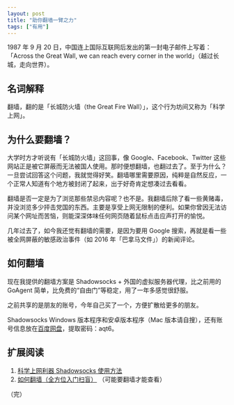 ```yaml
---
layout: post
title: "助你翻墙一臂之力"
tags: ["有用"]
---
```


1987 年 9 月 20 日，中国连上国际互联网后发出的第一封电子邮件上写着：「Across the Great Wall, we can reach every corner in the world」（越过长城，走向世界）。

## 名词解释

翻墙，翻的是「长城防火墙（the Great Fire Wall）」，这个行为坊间又称为「科学上网」。

## 为什么要翻墙？

大学时方才听说有「长城防火墙」这回事，像 Google、Facebook、Twitter 这些网站正是被它屏蔽而无法被国人使用。那时便想翻墙，也翻过去了。至于为什么？一旦尝试回答这个问题，我就觉得好笑。翻墙哪里需要原因，纯粹是自然反应，一个正常人知道有个地方被封闭了起来，出于好奇肯定想凑过去看看。

翻墙是否一定是为了浏览那些禁忌内容呢？也不是。我翻墙后除了看一些黄赌毒，并没浏览多少抨击党国的东西。主要是享受上网无限制的便利。如果你曾因无法访问某个网址而苦恼，则能深深体味任何网页随着鼠标点击应声打开的愉悦。

几年过去了，如今我还觉有翻墙的需要，是因为要用 Google 搜索，再就是看一些被全网屏蔽的敏感政治事件（如 2016 年「巴拿马文件」）的新闻评论。

## 如何翻墙

现在我提供的翻墙方案是 Shadowsocks + 外国的虚拟服务器代理，比之前用的 GoAgent 简单，比免费的“自由门”等稳定，用了一年多感觉很舒服。

之前共享的是朋友的账号，今年自己买了一个，方便扩散给更多的朋友。

Shadowsocks Windows 版本程序和安卓版本程序（Mac 版本请自搜），还有账号信息放在[百度网盘](https://pan.baidu.com/s/1dEQ7aWL)，提取密码：aqt6。

## 扩展阅读

1. [科学上网利器 Shadowsocks 使用方法](https://ttt.tt/150/)
1. [如何翻墙（全方位入门扫盲）](https://program-think.blogspot.com/2009/05/how-to-break-through-gfw.html) （可能要翻墙才能查看）

（完）